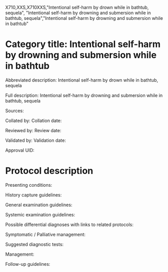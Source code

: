 X710,XXS,X710XXS,"Intentional self-harm by drown while in bathtub, sequela", "Intentional self-harm by drowning and submersion while in bathtub, sequela","Intentional self-harm by drowning and submersion while in bathtub"
# Category title: Intentional self-harm by drowning and submersion while in bathtub

Abbreviated description: Intentional self-harm by drown while in bathtub, sequela

Full description: Intentional self-harm by drowning and submersion while in bathtub, sequela

Sources:

Collated by:
Collation date:

Reviewed by:
Review date:

Validated by:
Validation date:

Approval UID:

# Protocol description

Presenting conditions:

History capture guidelines:

General examination guidelines:

Systemic examination guidelines:

Possible differential diagnoses with links to related protocols:

Symptomatic / Palliative management:

Suggested diagnostic tests:

Management:

Follow-up guidelines:
